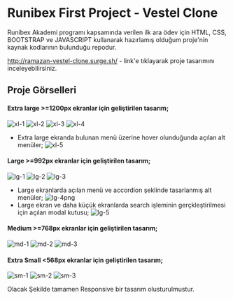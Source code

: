 # Runibex First Project - Vestel Clone
Runibex Akademi programı kapsamında verilen ilk ara ödev için HTML, CSS, BOOTSTRAP ve JAVASCRIPT kullanarak hazırlamış olduğum proje'nin kaynak kodlarının bulunduğu repodur.

http://ramazan-vestel-clone.surge.sh/ - link'e tıklayarak proje tasarımını inceleyebilirsiniz.

## Proje Görselleri 
#### Extra large  >=1200px  ekranlar için geliştirilen tasarım;
![xl-1](https://user-images.githubusercontent.com/98388628/181841915-ad4ab964-3d14-4c43-8b5c-ab10309657f5.png)
![xl-2](https://user-images.githubusercontent.com/98388628/181842150-c523c4b1-2913-42bd-a854-715c49b9bec2.png)
![xl-3](https://user-images.githubusercontent.com/98388628/181842354-045a6274-fc34-423a-a05e-9fffd7234f52.png)
![xl-4](https://user-images.githubusercontent.com/98388628/181842413-b3ebadde-9980-4470-a6bc-be635fc7aaa2.png)
- Extra large ekranda bulunan menü üzerine hover olunduğunda açılan alt menüler;
![xl-5](https://user-images.githubusercontent.com/98388628/181842850-dc141a13-9867-4c51-b0f9-74aad64ff60e.png)

#### Large  >=992px ekranlar için geliştirilen tasarım;
![lg-1](https://user-images.githubusercontent.com/98388628/181844176-7caabc2f-3ccb-4bba-9255-cfe68bd8b279.png)
![lg-2](https://user-images.githubusercontent.com/98388628/181844188-dcf97c13-aee5-435d-b115-9882b8c6a77e.png)
![lg-3](https://user-images.githubusercontent.com/98388628/181844191-b7a08bbb-ff06-42a5-818a-42a7414d3ab2.png)
- Large ekranlarda açılan menü ve accordion şeklinde tasarlanmış alt menüler;
![lg-4png](https://user-images.githubusercontent.com/98388628/181844192-1ca2faa3-7910-4011-aa1b-d39e27350f90.png)
- Large ekran ve daha küçük ekranlarda search işleminin gerçkleştirilmesi için açılan modal kutusu;
![lg-5](https://user-images.githubusercontent.com/98388628/181844194-a5f44dee-899a-464b-86db-7fae6c43b7fb.png)

#### Medium  >=768px ekranlar için geliştirilen tasarım;
![md-1](https://user-images.githubusercontent.com/98388628/181846443-8af44d60-979c-495b-ad16-bbfa074cfb65.png)
![md-2](https://user-images.githubusercontent.com/98388628/181846450-cae62672-440d-4b0c-a27c-29969a987c51.png)
![md-3](https://user-images.githubusercontent.com/98388628/181846451-b814dc62-7239-4e33-9bdf-ae13642315d1.png)

#### Extra Small  <568px ekranlar için geliştirilen tasarım;
![sm-1](https://user-images.githubusercontent.com/98388628/181847176-3f9af752-552f-4b26-a10d-8eb2f2b15159.png)
![sm-2](https://user-images.githubusercontent.com/98388628/181847187-4c354d39-2a39-4da0-a14b-6f9785d4bc7d.png)
![sm-3](https://user-images.githubusercontent.com/98388628/181847189-9e5d3572-fb52-4464-96ba-585ea2955748.png)

Olacak Şekilde tamamen Responsive bir tasarım olusturulmustur.
